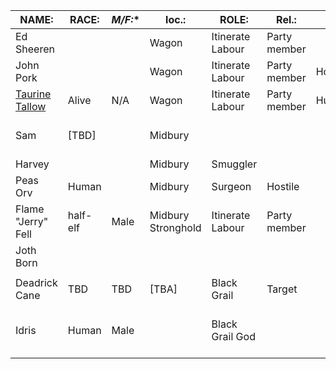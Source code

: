 | **NAME:**                                                                                                          | **RACE:** | **M/F*:** | **loc.:**          | **ROLE:**        | **Rel.:**    | **pron.** | **NOTES:**                |
| ------------------------------------------------------------------------------------------------------------------ | --------- | --------- | ------------------ | ---------------- | ------------ | --------- | ------------------------- |
| Ed Sheeren                                                                                                         |           |           | Wagon              | Itinerate Labour | Party member |           | Pheonix                   |
| John Pork                                                                                                          |           |           | Wagon              | Itinerate Labour | Party member | Hog/rider | Axel's                    |
| [Taurine Tallow](https://docs.google.com/document/d/1hysRhJZmIHw78giCuPr_161JXdEphA9Kahvq69hKVfY/edit?usp=sharing) | Alive     | N/A       | Wagon              | Itinerate Labour | Party member | Hu/Man    | Michael's                 |
| Sam                                                                                                                | [TBD]     |           | Midbury            |                  |              |           | Wears a sack on head.     |
| Harvey                                                                                                             |           |           | Midbury            | Smuggler         |              |           |                           |
| Peas Orv                                                                                                           | Human     |           | Midbury            | Surgeon          | Hostile      |           |                           |
| Flame "Jerry" Fell                                                                                                 | half-elf  | Male      | Midbury Stronghold | Itinerate Labour | Party member |           |                           |
| Joth Born                                                                                                          |           |           |                    |                  |              |           |                           |
|                                                                                                                    |           |           |                    |                  |              |           |                           |
| Deadrick Cane                                                                                                      | TBD       | TBD       | [TBA]              | Black Grail      | Target       |           |                           |
| Idris                                                                                                              | Human     | Male      |                    | Black Grail God  |              |           | Blond hair, Mark of Idris |